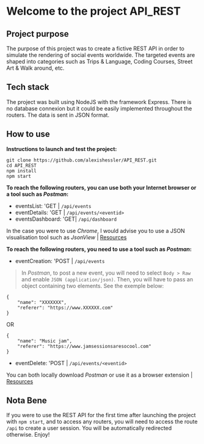 # Welcome to the project API_REST


## Project purpose
The purpose of this project was to create a fictive REST API in order to simulate the rendering of social events worldwide. The targeted events are shaped into categories such as Trips & Language, Coding Courses, Street Art & Walk around, etc.


## Tech stack
The project was built using NodeJS with the framework Express.
There is no database connexion but it could be easily implemented throughout the routers.
The data is sent in JSON format.


## How to use
**Instructions to launch and test the project:**

```
git clone https://github.com/alexishessler/API_REST.git
cd API_REST
npm install
npm start
```

**To reach the following routers, you can use both your Internet browser or a tool such as *Postman*:**
-	eventsList: 'GET | `/api/events`
-	eventDetails: 'GET | `/api/events/<eventid>`
-	eventsDashboard: 'GET| `/api/dashboard`

In the case you were to use *Chrome*, I would advise you to use a JSON visualisation tool such as *JsonView* | [Resources](https://chrome.google.com/webstore/detail/jsonview/chklaanhfefbnpoihckbnefhakgolnmc)

**To reach the following routers, you need to use a tool such as *Postman*:**
-	eventCreation: 'POST | `/api/events`
> In *Postman*, to post a new event, you will need to select `Body > Raw` and enable `JSON (application/json)`. Then, you will have to pass an object containing two elements. See the exemple below:
```
{
	"name": "XXXXXXX",
	"referer": "https://www.XXXXXX.com"
}
```
OR
```
{
	"name": "Music jam",
	"referer": "https://www.jamsessionsaresocool.com"
}
```
-	eventDelete: 'POST | `/api/events/<eventid>`

You can both locally download *Postman* or use it as a browser extension | [Resources](https://www.getpostman.com)



## Nota Bene
If you were to use the REST API for the first time after launching the project with `npm start`, and to access any routers, you will need to access the route `/api` to create a user session. You will be automatically redirected otherwise. Enjoy!
